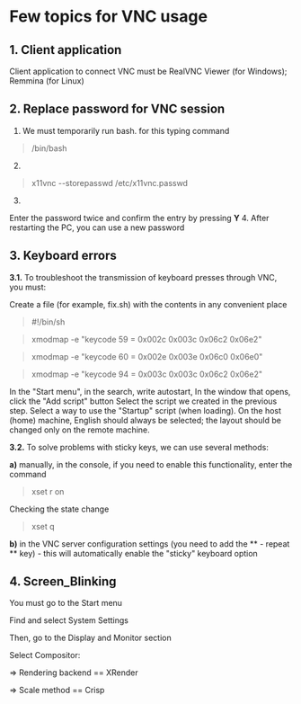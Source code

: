 # Few topics for VNC usage
## 1. Client application
Client application to connect VNC must be RealVNC Viewer (for Windows); Remmina (for Linux)
## 2. Replace password for VNC session
1. We must temporarily run bash. for this typing command 
> /bin/bash
2. 
> x11vnc --storepasswd /etc/x11vnc.passwd 
3. 
Enter the password twice and confirm the entry by pressing **Y**
4. 
After restarting the PC, you can use a new password
## 3. Keyboard errors
**3.1.** To troubleshoot the transmission of keyboard presses through VNC, you must:


Create a file (for example, fix.sh) with the contents in any convenient place


> #!/bin/sh 


> xmodmap -e "keycode 59 = 0x002c 0x003c 0x06c2 0x06e2"


> xmodmap -e "keycode 60 = 0x002e 0x003e 0x06c0 0x06e0"


> xmodmap -e "keycode 94 = 0x003c 0x003c 0x06c2 0x06e2"

In the "Start menu", in the search, write autostart,
In the window that opens, click the "Add script" button
Select the script we created in the previous step.
Select a way to use the "Startup" script (when loading).
On the host (home) machine, English should always be selected; the layout should be changed only on the remote machine.

**3.2.** To solve problems with sticky keys, we can use several methods:

**a)** manually, in the console, if you need to enable this functionality, enter the command

> xset r on

Checking the state change

>xset q

**b)** in the VNC server configuration settings (you need to add the ** - repeat ** key) - this will automatically enable the "sticky" keyboard option

## 4. Screen_Blinking

You must go to the Start menu


Find and select System Settings


Then, go to the Display and Monitor section


Select Compositor:


=>  Rendering backend == XRender


=>  Scale method == Crisp


